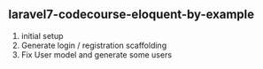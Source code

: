 ## laravel7-codecourse-eloquent-by-example

1.  initial setup
2.  Generate login / registration scaffolding
3.  Fix User model and generate some users
